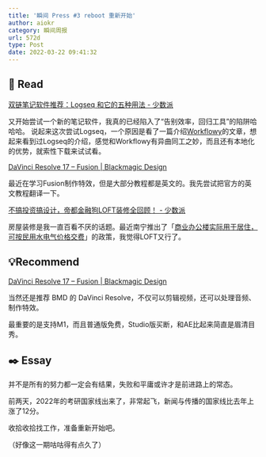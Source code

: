 ```yaml
---
title: '瞬间 Press #3 reboot 重新开始'
author: aiokr
category: 瞬间周报
url: 572d
type: Post
date: 2022-03-22 09:41:32
---
```


## 📖 Read

[双链笔记软件推荐：Logseq 和它的五种用法 - 少数派](https://sspai.com/post/69503)

又开始尝试一个新的笔记软件，我真的已经陷入了“告别效率，回归工具”的陷阱哈哈哈。 说起来这次尝试Logseq，一个原因是看了一篇介绍[Workflowy](https://sspai.com/post/71739)的文章，想起来看到过Logseq的介绍，感觉和Workflowy有异曲同工之妙，而且还有本地化的优势，就索性下载来试试看。

[DaVinci Resolve 17 – Fusion | Blackmagic Design](http://www.blackmagicdesign.com/products/davinciresolve/fusion)

最近在学习Fusion制作特效，但是大部分教程都是英文的。我先尝试把官方的英文教程翻译一下。

[不搞投资搞设计，帝都金融狗LOFT装修全回顾！ - 少数派](https://sspai.com/post/71167)

房屋装修是我一直百看不厌的话题。最近南宁推出了「[商业办公楼实际用于居住，可按民用水电气价格交费](https://mp.weixin.qq.com/s/sicMp2LraNpTIwq9MawdpA)」的政策，我觉得LOFT又行了。

## 💡Recommend

[DaVinci Resolve 17 – Fusion | Blackmagic Design](http://www.blackmagicdesign.com/products/davinciresolve/fusion)

当然还是推荐 BMD 的 DaVinci Resolve，不仅可以剪辑视频，还可以处理音频、制作特效。

最重要的是支持M1，而且普通版免费，Studio版买断，和AE比起来简直是眉清目秀。

## ✒️ Essay

并不是所有的努力都一定会有结果，失败和平庸或许才是前进路上的常态。

前两天，2022年的考研国家线出来了，非常起飞，新闻与传播的国家线比去年上涨了12分。

收拾收拾找工作，准备重新开始吧。

（好像这一期咕咕得有点久了）